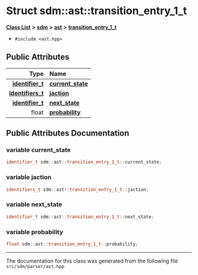 
<NavBar active_item_id="2"/>

# Struct sdm::ast::transition\_entry\_1\_t


[**Class List**](annotated.md) **>** [**sdm**](namespacesdm.md) **>** [**ast**](namespacesdm_1_1ast.md) **>** [**transition\_entry\_1\_t**](structsdm_1_1ast_1_1transition__entry__1__t.md)





* `#include <ast.hpp>`













## Public Attributes

| Type | Name |
| ---: | :--- |
|  [**identifier\_t**](structsdm_1_1ast_1_1identifier__t.md) | [**current\_state**](structsdm_1_1ast_1_1transition__entry__1__t.md#variable-current-state)  <br> |
|  [**identifiers\_t**](namespacesdm_1_1ast.md#typedef-identifiers-t) | [**jaction**](structsdm_1_1ast_1_1transition__entry__1__t.md#variable-jaction)  <br> |
|  [**identifier\_t**](structsdm_1_1ast_1_1identifier__t.md) | [**next\_state**](structsdm_1_1ast_1_1transition__entry__1__t.md#variable-next-state)  <br> |
|  float | [**probability**](structsdm_1_1ast_1_1transition__entry__1__t.md#variable-probability)  <br> |










## Public Attributes Documentation


### variable current\_state 


```cpp
identifier_t sdm::ast::transition_entry_1_t::current_state;
```



### variable jaction 


```cpp
identifiers_t sdm::ast::transition_entry_1_t::jaction;
```



### variable next\_state 


```cpp
identifier_t sdm::ast::transition_entry_1_t::next_state;
```



### variable probability 


```cpp
float sdm::ast::transition_entry_1_t::probability;
```



------------------------------
The documentation for this class was generated from the following file `src/sdm/parser/ast.hpp`